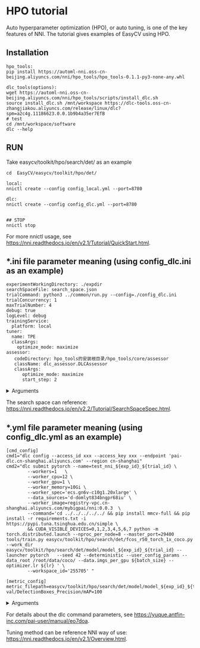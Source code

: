 # HPO tutorial

Auto hyperparameter optimization (HPO), or auto tuning, is one of the key features of NNI. The tutorial gives examples of EasyCV using HPO.

## Installation

```shell
hpo_tools:
pip install https://automl-nni.oss-cn-beijing.aliyuncs.com/nni/hpo_tools/hpo_tools-0.1.1-py3-none-any.whl

dlc_tools(options):
wget https://automl-nni.oss-cn-beijing.aliyuncs.com/nni/hpo_tools/scripts/install_dlc.sh
source install_dlc.sh /mnt/workspace https://dlc-tools.oss-cn-zhangjiakou.aliyuncs.com/release/linux/dlc?spm=a2c4g.11186623.0.0.1b9b4a35er7EfB
# test
cd /mnt/workspace/software
dlc --help
```

## RUN
Take easycv/toolkit/hpo/search/det/ as an example

```shell
cd  EasyCV/easycv/toolkit/hpo/det/

local:
nnictl create --config config_local.yml --port=8780

dlc:
nnictl create --config config_dlc.yml --port=8780


## STOP
nnictl stop
```

For more nnictl usage, see https://nni.readthedocs.io/en/v2.1/Tutorial/QuickStart.html.

## *.ini file parameter meaning (using config_dlc.ini as an example)
```shell
experimentWorkingDirectory: ./expdir
searchSpaceFile: search_space.json
trialCommand: python3 ../common/run.py --config=./config_dlc.ini
trialConcurrency: 1
maxTrialNumber: 4
debug: true
logLevel: debug
trainingService:
  platform: local
tuner:
  name: TPE
  classArgs:
    optimize_mode: maximize
assessor:
   codeDirectory: hpo_tools的安装根目录/hpo_tools/core/assessor
   className: dlc_assessor.DLCAssessor
   classArgs:
      optimize_mode: maximize
      start_step: 2
```
<details>
<summary>Arguments</summary>

- `ExperimentWorkingDirectory`: the save directory
- `searchSpaceFile`: the search space
- `trialCommand`: startup scripts run.py(--config specified config path)
- `trainingService.platform`: the training platform
- `tuner`: the tuner algorithm
- `assessor`: the assessor algorithm
- `classArgs`: the algorithm parameters

</details>

The search space can reference: https://nni.readthedocs.io/en/v2.2/Tutorial/SearchSpaceSpec.html.

## *.yml file parameter meaning (using config_dlc.yml as an example)
```shell
[cmd_config]
cmd1="dlc config --access_id xxx --access_key xxx --endpoint 'pai-dlc.cn-shanghai.aliyuncs.com' --region cn-shanghai"
cmd2="dlc submit pytorch --name=test_nni_${exp_id}_${trial_id} \
        --workers=1   \
        --worker_cpu=12 \
        --worker_gpu=1 \
        --worker_memory=10Gi \
        --worker_spec='ecs.gn6v-c10g1.20xlarge' \
        --data_sources='d-domlyt834bngpr68iu' \
        --worker_image=registry-vpc.cn-shanghai.aliyuncs.com/mybigpai/nni:0.0.3  \
        --command='cd ../../../../../ && pip install mmcv-full && pip install -r requirements.txt -i https://pypi.tuna.tsinghua.edu.cn/simple \
        && CUDA_VISIBLE_DEVICES=0,1,2,3,4,5,6,7 python -m torch.distributed.launch --nproc_per_node=8 --master_port=29400 tools/train.py easycv/toolkit/hpo/search/det/fcos_r50_torch_1x_coco.py --work_dir easycv/toolkit/hpo/search/det/model/model_${exp_id}_${trial_id} --launcher pytorch   --seed 42 --deterministic --user_config_params --data_root /root/data/coco/ --data.imgs_per_gpu ${batch_size} --optimizer.lr ${lr} ' \
        --workspace_id='255705' "

[metric_config]
metric_filepath=easycv/toolkit/hpo/search/det/model/model_${exp_id}_${trial_id}/tf_logs
val/DetectionBoxes_Precision/mAP=100
```
<details>
<summary>Arguments</summary>

cmd1 specifies the area for the dlc, and cmd2 is the dlc startup command.

[cmd_config]
- `access_id and access_key`: the ak information
- `endpoint`: the port
- `region`: the region
- `name`: the experiment name
- `workers`: the number of machines
- `worker_cpu`: the number of cpus
- `worker_gpu`: the number of gpus
- `worker_memory`: the number of memory required
- `worker_spec`: the model of the machine
- `data_sources`: the directory where the data is stored
- `worker_image`: the image to use
- `workspace_id`: the workspace
- `command`: the command to start the easycv experiment
- `user_config_param`: parameter is selected from searchspace.json

[metric_config]
- `metric_filepath`: tf_logs directory saved for the experiment and used to obtain the parameters of the hpo evaluation

For example, the above example uses the detected map as the evaluation parameter, with a maximum value of 100.

</details>

For details about the dlc command parameters, see https://yuque.antfin-inc.com/pai-user/manual/eo7doa.

Tuning method can be reference NNI way of use: https://nni.readthedocs.io/en/v2.1/Overview.html.
